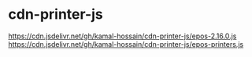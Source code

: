# cdn-printer-js

https://cdn.jsdelivr.net/gh/kamal-hossain/cdn-printer-js/epos-2.16.0.js
https://cdn.jsdelivr.net/gh/kamal-hossain/cdn-printer-js/epos-printers.js
